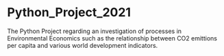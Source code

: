 # Python_Project_2021

The Python Project regarding an investigation of processes in Environmental Economics such as the relationship between CO2 emittions per capita and various world development indicators.

